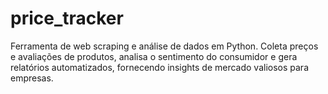 # price_tracker
Ferramenta de web scraping e análise de dados em Python. Coleta preços e avaliações de produtos, analisa o sentimento do consumidor e gera relatórios automatizados, fornecendo insights de mercado valiosos para empresas.

